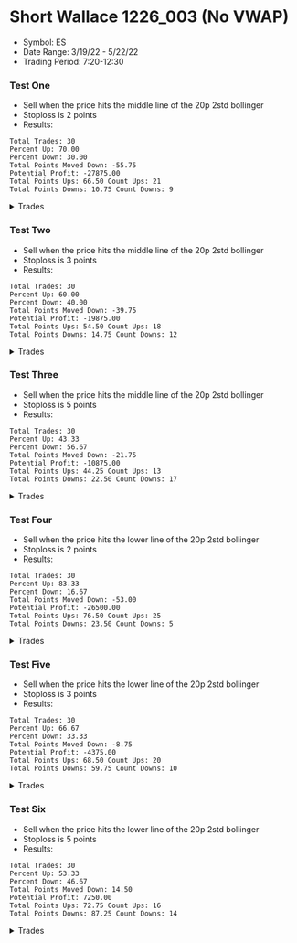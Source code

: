 # Short Wallace 1226_003 (No VWAP)
- Symbol: ES
- Date Range: 3/19/22 - 5/22/22
- Trading Period: 7:20-12:30

### Test One
* Sell when the price hits the middle line of the 20p 2std bollinger
* Stoploss is 2 points
* Results:
```
Total Trades: 30
Percent Up: 70.00
Percent Down: 30.00
Total Points Moved Down: -55.75
Potential Profit: -27875.00
Total Points Ups: 66.50 Count Ups: 21
Total Points Downs: 10.75 Count Downs: 9
```

<details><summary>Trades</summary>

<code>In: 2022-03-21 07:44:00		Out: 2022-03-21 07:46:35		Total Move Down: -4.00</code> <br />
<code>In: 2022-03-22 07:23:00		Out: 2022-03-22 07:25:00		Total Move Down: -2.25</code> <br />
<code>In: 2022-03-23 08:24:00		Out: 2022-03-23 08:26:40		Total Move Down: -3.75</code> <br />
<code>In: 2022-03-23 11:52:00		Out: 2022-03-23 11:55:55		Total Move Down: 1.75</code> <br />
<code>In: 2022-03-25 11:34:00		Out: 2022-03-25 11:35:15		Total Move Down: 1.25</code> <br />
<code>In: 2022-03-29 08:52:00		Out: 2022-03-29 08:51:10		Total Move Down: -2.00</code> <br />
<code>In: 2022-03-29 08:53:00		Out: 2022-03-29 08:56:20		Total Move Down: 0.75</code> <br />
<code>In: 2022-03-31 07:38:00		Out: 2022-03-31 07:37:10		Total Move Down: -2.50</code> <br />
<code>In: 2022-03-31 07:39:00		Out: 2022-03-31 07:41:50		Total Move Down: 1.75</code> <br />
<code>In: 2022-03-31 10:54:00		Out: 2022-03-31 10:58:25		Total Move Down: 1.75</code> <br />
<code>In: 2022-03-31 12:05:00		Out: 2022-03-31 12:04:10		Total Move Down: -1.75</code> <br />
<code>In: 2022-04-04 11:57:00		Out: 2022-04-04 11:59:55		Total Move Down: 0.50</code> <br />
<code>In: 2022-04-05 07:56:00		Out: 2022-04-05 08:04:00		Total Move Down: 1.75</code> <br />
<code>In: 2022-04-07 09:13:00		Out: 2022-04-07 09:12:10		Total Move Down: -2.50</code> <br />
<code>In: 2022-04-08 12:20:00		Out: 2022-04-08 12:20:05		Total Move Down: 0.75</code> <br />
<code>In: 2022-04-13 10:15:00		Out: 2022-04-13 10:24:05		Total Move Down: -3.00</code> <br />
<code>In: 2022-04-19 08:18:00		Out: 2022-04-19 08:18:15		Total Move Down: 0.50</code> <br />
<code>In: 2022-04-19 08:27:00		Out: 2022-04-19 08:29:10		Total Move Down: -2.00</code> <br />
<code>In: 2022-04-26 10:02:00		Out: 2022-04-26 10:01:10		Total Move Down: -2.25</code> <br />
<code>In: 2022-04-27 09:46:00		Out: 2022-04-27 09:45:10		Total Move Down: -4.50</code> <br />
<code>In: 2022-05-03 11:39:00		Out: 2022-05-03 11:38:10		Total Move Down: -5.00</code> <br />
<code>In: 2022-05-09 10:33:00		Out: 2022-05-09 10:32:10		Total Move Down: -4.25</code> <br />
<code>In: 2022-05-10 11:47:00		Out: 2022-05-10 11:46:10		Total Move Down: -3.25</code> <br />
<code>In: 2022-05-11 11:47:00		Out: 2022-05-11 11:46:10		Total Move Down: -6.00</code> <br />
<code>In: 2022-05-16 08:42:00		Out: 2022-05-16 08:41:10		Total Move Down: -4.25</code> <br />
<code>In: 2022-05-17 09:49:00		Out: 2022-05-17 09:49:20		Total Move Down: -2.25</code> <br />
<code>In: 2022-05-19 11:41:00		Out: 2022-05-19 11:40:10		Total Move Down: -0.50</code> <br />
<code>In: 2022-05-24 09:18:00		Out: 2022-05-24 09:17:10		Total Move Down: -5.50</code> <br />
<code>In: 2022-05-24 10:00:00		Out: 2022-05-24 09:59:10		Total Move Down: -3.00</code> <br />
<code>In: 2022-05-24 11:15:00		Out: 2022-05-24 11:14:10		Total Move Down: -2.00</code> <br />


</details>

### Test Two
* Sell when the price hits the middle line of the 20p 2std bollinger
* Stoploss is 3 points
* Results:
```
Total Trades: 30
Percent Up: 60.00
Percent Down: 40.00
Total Points Moved Down: -39.75
Potential Profit: -19875.00
Total Points Ups: 54.50 Count Ups: 18
Total Points Downs: 14.75 Count Downs: 12
```

<details><summary>Trades</summary>

<code>In: 2022-03-21 07:44:00		Out: 2022-03-21 07:47:15		Total Move Down: -5.25</code> <br />
<code>In: 2022-03-22 07:23:00		Out: 2022-03-22 07:25:55		Total Move Down: -3.50</code> <br />
<code>In: 2022-03-23 08:24:00		Out: 2022-03-23 08:31:50		Total Move Down: -0.25</code> <br />
<code>In: 2022-03-23 11:52:00		Out: 2022-03-23 11:55:55		Total Move Down: 1.75</code> <br />
<code>In: 2022-03-25 11:34:00		Out: 2022-03-25 11:35:15		Total Move Down: 1.25</code> <br />
<code>In: 2022-03-29 08:52:00		Out: 2022-03-29 08:51:25		Total Move Down: -2.00</code> <br />
<code>In: 2022-03-29 08:53:00		Out: 2022-03-29 08:56:20		Total Move Down: 0.75</code> <br />
<code>In: 2022-03-31 07:38:00		Out: 2022-03-31 07:37:10		Total Move Down: -2.50</code> <br />
<code>In: 2022-03-31 07:39:00		Out: 2022-03-31 07:41:50		Total Move Down: 1.75</code> <br />
<code>In: 2022-03-31 10:54:00		Out: 2022-03-31 10:58:25		Total Move Down: 1.75</code> <br />
<code>In: 2022-03-31 12:05:00		Out: 2022-03-31 12:04:10		Total Move Down: -1.75</code> <br />
<code>In: 2022-04-04 11:57:00		Out: 2022-04-04 11:59:55		Total Move Down: 0.50</code> <br />
<code>In: 2022-04-05 07:56:00		Out: 2022-04-05 08:04:00		Total Move Down: 1.75</code> <br />
<code>In: 2022-04-07 09:13:00		Out: 2022-04-07 09:17:05		Total Move Down: 0.75</code> <br />
<code>In: 2022-04-08 12:20:00		Out: 2022-04-08 12:20:05		Total Move Down: 0.75</code> <br />
<code>In: 2022-04-13 10:15:00		Out: 2022-04-13 10:25:20		Total Move Down: -0.00</code> <br />
<code>In: 2022-04-19 08:18:00		Out: 2022-04-19 08:18:15		Total Move Down: 0.50</code> <br />
<code>In: 2022-04-19 08:27:00		Out: 2022-04-19 08:30:15		Total Move Down: -3.25</code> <br />
<code>In: 2022-04-26 10:02:00		Out: 2022-04-26 10:01:10		Total Move Down: -2.25</code> <br />
<code>In: 2022-04-27 09:46:00		Out: 2022-04-27 09:46:05		Total Move Down: 1.50</code> <br />
<code>In: 2022-05-03 11:39:00		Out: 2022-05-03 11:38:10		Total Move Down: -5.00</code> <br />
<code>In: 2022-05-09 10:33:00		Out: 2022-05-09 10:32:10		Total Move Down: -4.25</code> <br />
<code>In: 2022-05-10 11:47:00		Out: 2022-05-10 11:46:10		Total Move Down: -3.25</code> <br />
<code>In: 2022-05-11 11:47:00		Out: 2022-05-11 11:46:10		Total Move Down: -6.00</code> <br />
<code>In: 2022-05-16 08:42:00		Out: 2022-05-16 08:41:10		Total Move Down: -4.25</code> <br />
<code>In: 2022-05-17 09:49:00		Out: 2022-05-17 09:51:15		Total Move Down: 1.75</code> <br />
<code>In: 2022-05-19 11:41:00		Out: 2022-05-19 11:40:10		Total Move Down: -0.50</code> <br />
<code>In: 2022-05-24 09:18:00		Out: 2022-05-24 09:17:10		Total Move Down: -5.50</code> <br />
<code>In: 2022-05-24 10:00:00		Out: 2022-05-24 09:59:10		Total Move Down: -3.00</code> <br />
<code>In: 2022-05-24 11:15:00		Out: 2022-05-24 11:14:10		Total Move Down: -2.00</code> <br />


</details>

### Test Three
* Sell when the price hits the middle line of the 20p 2std bollinger
* Stoploss is 5 points
* Results:
```
Total Trades: 30
Percent Up: 43.33
Percent Down: 56.67
Total Points Moved Down: -21.75
Potential Profit: -10875.00
Total Points Ups: 44.25 Count Ups: 13
Total Points Downs: 22.50 Count Downs: 17
```

<details><summary>Trades</summary>

<code>In: 2022-03-21 07:44:00		Out: 2022-03-21 07:50:10		Total Move Down: -7.00</code> <br />
<code>In: 2022-03-22 07:23:00		Out: 2022-03-22 07:26:35		Total Move Down: -5.25</code> <br />
<code>In: 2022-03-23 08:24:00		Out: 2022-03-23 08:31:50		Total Move Down: -0.25</code> <br />
<code>In: 2022-03-23 11:52:00		Out: 2022-03-23 11:55:55		Total Move Down: 1.75</code> <br />
<code>In: 2022-03-25 11:34:00		Out: 2022-03-25 11:35:15		Total Move Down: 1.25</code> <br />
<code>In: 2022-03-29 08:52:00		Out: 2022-03-29 08:56:20		Total Move Down: 1.50</code> <br />
<code>In: 2022-03-29 08:53:00		Out: 2022-03-29 08:56:20		Total Move Down: 0.75</code> <br />
<code>In: 2022-03-31 07:38:00		Out: 2022-03-31 07:41:50		Total Move Down: 2.50</code> <br />
<code>In: 2022-03-31 07:39:00		Out: 2022-03-31 07:41:50		Total Move Down: 1.75</code> <br />
<code>In: 2022-03-31 10:54:00		Out: 2022-03-31 10:58:25		Total Move Down: 1.75</code> <br />
<code>In: 2022-03-31 12:05:00		Out: 2022-03-31 12:11:20		Total Move Down: 2.50</code> <br />
<code>In: 2022-04-04 11:57:00		Out: 2022-04-04 11:59:55		Total Move Down: 0.50</code> <br />
<code>In: 2022-04-05 07:56:00		Out: 2022-04-05 08:04:00		Total Move Down: 1.75</code> <br />
<code>In: 2022-04-07 09:13:00		Out: 2022-04-07 09:17:05		Total Move Down: 0.75</code> <br />
<code>In: 2022-04-08 12:20:00		Out: 2022-04-08 12:20:05		Total Move Down: 0.75</code> <br />
<code>In: 2022-04-13 10:15:00		Out: 2022-04-13 10:25:20		Total Move Down: -0.00</code> <br />
<code>In: 2022-04-19 08:18:00		Out: 2022-04-19 08:18:15		Total Move Down: 0.50</code> <br />
<code>In: 2022-04-19 08:27:00		Out: 2022-04-19 08:32:20		Total Move Down: 0.50</code> <br />
<code>In: 2022-04-26 10:02:00		Out: 2022-04-26 10:01:10		Total Move Down: -2.25</code> <br />
<code>In: 2022-04-27 09:46:00		Out: 2022-04-27 09:46:05		Total Move Down: 1.50</code> <br />
<code>In: 2022-05-03 11:39:00		Out: 2022-05-03 11:38:10		Total Move Down: -5.00</code> <br />
<code>In: 2022-05-09 10:33:00		Out: 2022-05-09 10:32:10		Total Move Down: -4.25</code> <br />
<code>In: 2022-05-10 11:47:00		Out: 2022-05-10 11:46:10		Total Move Down: -3.25</code> <br />
<code>In: 2022-05-11 11:47:00		Out: 2022-05-11 11:46:10		Total Move Down: -6.00</code> <br />
<code>In: 2022-05-16 08:42:00		Out: 2022-05-16 08:42:25		Total Move Down: 0.75</code> <br />
<code>In: 2022-05-17 09:49:00		Out: 2022-05-17 09:51:15		Total Move Down: 1.75</code> <br />
<code>In: 2022-05-19 11:41:00		Out: 2022-05-19 11:40:10		Total Move Down: -0.50</code> <br />
<code>In: 2022-05-24 09:18:00		Out: 2022-05-24 09:17:10		Total Move Down: -5.50</code> <br />
<code>In: 2022-05-24 10:00:00		Out: 2022-05-24 09:59:10		Total Move Down: -3.00</code> <br />
<code>In: 2022-05-24 11:15:00		Out: 2022-05-24 11:14:10		Total Move Down: -2.00</code> <br />


</details>

### Test Four
* Sell when the price hits the lower line of the 20p 2std bollinger
* Stoploss is 2 points
* Results:
```
Total Trades: 30
Percent Up: 83.33
Percent Down: 16.67
Total Points Moved Down: -53.00
Potential Profit: -26500.00
Total Points Ups: 76.50 Count Ups: 25
Total Points Downs: 23.50 Count Downs: 5
```

<details><summary>Trades</summary>

<code>In: 2022-03-21 07:44:00		Out: 2022-03-21 07:46:35		Total Move Down: -4.00</code> <br />
<code>In: 2022-03-22 07:23:00		Out: 2022-03-22 07:25:00		Total Move Down: -2.25</code> <br />
<code>In: 2022-03-23 08:24:00		Out: 2022-03-23 08:26:40		Total Move Down: -3.75</code> <br />
<code>In: 2022-03-23 11:52:00		Out: 2022-03-23 11:57:25		Total Move Down: 6.00</code> <br />
<code>In: 2022-03-25 11:34:00		Out: 2022-03-25 11:47:10		Total Move Down: -2.25</code> <br />
<code>In: 2022-03-29 08:52:00		Out: 2022-03-29 08:51:10		Total Move Down: -2.00</code> <br />
<code>In: 2022-03-29 08:53:00		Out: 2022-03-29 09:01:45		Total Move Down: 4.25</code> <br />
<code>In: 2022-03-31 07:38:00		Out: 2022-03-31 07:37:10		Total Move Down: -2.50</code> <br />
<code>In: 2022-03-31 07:39:00		Out: 2022-03-31 07:43:10		Total Move Down: -2.25</code> <br />
<code>In: 2022-03-31 10:54:00		Out: 2022-03-31 11:00:30		Total Move Down: 5.75</code> <br />
<code>In: 2022-03-31 12:05:00		Out: 2022-03-31 12:04:10		Total Move Down: -1.75</code> <br />
<code>In: 2022-04-04 11:57:00		Out: 2022-04-04 12:03:50		Total Move Down: 2.25</code> <br />
<code>In: 2022-04-05 07:56:00		Out: 2022-04-05 08:10:30		Total Move Down: 5.25</code> <br />
<code>In: 2022-04-07 09:13:00		Out: 2022-04-07 09:12:10		Total Move Down: -2.50</code> <br />
<code>In: 2022-04-08 12:20:00		Out: 2022-04-08 12:30:05		Total Move Down: -3.75</code> <br />
<code>In: 2022-04-13 10:15:00		Out: 2022-04-13 10:24:05		Total Move Down: -3.00</code> <br />
<code>In: 2022-04-19 08:18:00		Out: 2022-04-19 08:22:15		Total Move Down: -1.75</code> <br />
<code>In: 2022-04-19 08:27:00		Out: 2022-04-19 08:29:10		Total Move Down: -2.00</code> <br />
<code>In: 2022-04-26 10:02:00		Out: 2022-04-26 10:01:10		Total Move Down: -2.25</code> <br />
<code>In: 2022-04-27 09:46:00		Out: 2022-04-27 09:45:10		Total Move Down: -4.50</code> <br />
<code>In: 2022-05-03 11:39:00		Out: 2022-05-03 11:38:10		Total Move Down: -5.00</code> <br />
<code>In: 2022-05-09 10:33:00		Out: 2022-05-09 10:32:10		Total Move Down: -4.25</code> <br />
<code>In: 2022-05-10 11:47:00		Out: 2022-05-10 11:46:10		Total Move Down: -3.25</code> <br />
<code>In: 2022-05-11 11:47:00		Out: 2022-05-11 11:46:10		Total Move Down: -6.00</code> <br />
<code>In: 2022-05-16 08:42:00		Out: 2022-05-16 08:41:10		Total Move Down: -4.25</code> <br />
<code>In: 2022-05-17 09:49:00		Out: 2022-05-17 09:49:20		Total Move Down: -2.25</code> <br />
<code>In: 2022-05-19 11:41:00		Out: 2022-05-19 11:40:10		Total Move Down: -0.50</code> <br />
<code>In: 2022-05-24 09:18:00		Out: 2022-05-24 09:17:10		Total Move Down: -5.50</code> <br />
<code>In: 2022-05-24 10:00:00		Out: 2022-05-24 09:59:10		Total Move Down: -3.00</code> <br />
<code>In: 2022-05-24 11:15:00		Out: 2022-05-24 11:14:10		Total Move Down: -2.00</code> <br />


</details>

### Test Five
* Sell when the price hits the lower line of the 20p 2std bollinger
* Stoploss is 3 points
* Results:
```
Total Trades: 30
Percent Up: 66.67
Percent Down: 33.33
Total Points Moved Down: -8.75
Potential Profit: -4375.00
Total Points Ups: 68.50 Count Ups: 20
Total Points Downs: 59.75 Count Downs: 10
```

<details><summary>Trades</summary>

<code>In: 2022-03-21 07:44:00		Out: 2022-03-21 07:47:15		Total Move Down: -5.25</code> <br />
<code>In: 2022-03-22 07:23:00		Out: 2022-03-22 07:25:55		Total Move Down: -3.50</code> <br />
<code>In: 2022-03-23 08:24:00		Out: 2022-03-23 08:43:00		Total Move Down: 2.75</code> <br />
<code>In: 2022-03-23 11:52:00		Out: 2022-03-23 11:57:25		Total Move Down: 6.00</code> <br />
<code>In: 2022-03-25 11:34:00		Out: 2022-03-25 11:53:50		Total Move Down: -3.25</code> <br />
<code>In: 2022-03-29 08:52:00		Out: 2022-03-29 08:51:25		Total Move Down: -2.00</code> <br />
<code>In: 2022-03-29 08:53:00		Out: 2022-03-29 09:01:45		Total Move Down: 4.25</code> <br />
<code>In: 2022-03-31 07:38:00		Out: 2022-03-31 07:37:10		Total Move Down: -2.50</code> <br />
<code>In: 2022-03-31 07:39:00		Out: 2022-03-31 07:46:05		Total Move Down: -4.00</code> <br />
<code>In: 2022-03-31 10:54:00		Out: 2022-03-31 11:00:30		Total Move Down: 5.75</code> <br />
<code>In: 2022-03-31 12:05:00		Out: 2022-03-31 12:04:10		Total Move Down: -1.75</code> <br />
<code>In: 2022-04-04 11:57:00		Out: 2022-04-04 12:03:50		Total Move Down: 2.25</code> <br />
<code>In: 2022-04-05 07:56:00		Out: 2022-04-05 08:10:30		Total Move Down: 5.25</code> <br />
<code>In: 2022-04-07 09:13:00		Out: 2022-04-07 09:28:45		Total Move Down: 4.50</code> <br />
<code>In: 2022-04-08 12:20:00		Out: 2022-04-08 12:31:05		Total Move Down: -4.50</code> <br />
<code>In: 2022-04-13 10:15:00		Out: 2022-04-13 10:36:15		Total Move Down: 8.25</code> <br />
<code>In: 2022-04-19 08:18:00		Out: 2022-04-19 08:23:40		Total Move Down: -2.50</code> <br />
<code>In: 2022-04-19 08:27:00		Out: 2022-04-19 08:30:15		Total Move Down: -3.25</code> <br />
<code>In: 2022-04-26 10:02:00		Out: 2022-04-26 10:01:10		Total Move Down: -2.25</code> <br />
<code>In: 2022-04-27 09:46:00		Out: 2022-04-27 10:01:20		Total Move Down: 13.75</code> <br />
<code>In: 2022-05-03 11:39:00		Out: 2022-05-03 11:38:10		Total Move Down: -5.00</code> <br />
<code>In: 2022-05-09 10:33:00		Out: 2022-05-09 10:32:10		Total Move Down: -4.25</code> <br />
<code>In: 2022-05-10 11:47:00		Out: 2022-05-10 11:46:10		Total Move Down: -3.25</code> <br />
<code>In: 2022-05-11 11:47:00		Out: 2022-05-11 11:46:10		Total Move Down: -6.00</code> <br />
<code>In: 2022-05-16 08:42:00		Out: 2022-05-16 08:41:10		Total Move Down: -4.25</code> <br />
<code>In: 2022-05-17 09:49:00		Out: 2022-05-17 10:01:55		Total Move Down: 7.00</code> <br />
<code>In: 2022-05-19 11:41:00		Out: 2022-05-19 11:40:10		Total Move Down: -0.50</code> <br />
<code>In: 2022-05-24 09:18:00		Out: 2022-05-24 09:17:10		Total Move Down: -5.50</code> <br />
<code>In: 2022-05-24 10:00:00		Out: 2022-05-24 09:59:10		Total Move Down: -3.00</code> <br />
<code>In: 2022-05-24 11:15:00		Out: 2022-05-24 11:14:10		Total Move Down: -2.00</code> <br />


</details>

### Test Six
* Sell when the price hits the lower line of the 20p 2std bollinger
* Stoploss is 5 points
* Results:
```
Total Trades: 30
Percent Up: 53.33
Percent Down: 46.67
Total Points Moved Down: 14.50
Potential Profit: 7250.00
Total Points Ups: 72.75 Count Ups: 16
Total Points Downs: 87.25 Count Downs: 14
```

<details><summary>Trades</summary>

<code>In: 2022-03-21 07:44:00		Out: 2022-03-21 07:50:10		Total Move Down: -7.00</code> <br />
<code>In: 2022-03-22 07:23:00		Out: 2022-03-22 07:26:35		Total Move Down: -5.25</code> <br />
<code>In: 2022-03-23 08:24:00		Out: 2022-03-23 08:43:00		Total Move Down: 2.75</code> <br />
<code>In: 2022-03-23 11:52:00		Out: 2022-03-23 11:57:25		Total Move Down: 6.00</code> <br />
<code>In: 2022-03-25 11:34:00		Out: 2022-03-25 12:02:00		Total Move Down: 5.25</code> <br />
<code>In: 2022-03-29 08:52:00		Out: 2022-03-29 09:01:45		Total Move Down: 5.00</code> <br />
<code>In: 2022-03-29 08:53:00		Out: 2022-03-29 09:01:45		Total Move Down: 4.25</code> <br />
<code>In: 2022-03-31 07:38:00		Out: 2022-03-31 07:46:45		Total Move Down: -5.75</code> <br />
<code>In: 2022-03-31 07:39:00		Out: 2022-03-31 07:46:45		Total Move Down: -6.50</code> <br />
<code>In: 2022-03-31 10:54:00		Out: 2022-03-31 11:00:30		Total Move Down: 5.75</code> <br />
<code>In: 2022-03-31 12:05:00		Out: 2022-03-31 12:21:35		Total Move Down: 11.50</code> <br />
<code>In: 2022-04-04 11:57:00		Out: 2022-04-04 12:03:50		Total Move Down: 2.25</code> <br />
<code>In: 2022-04-05 07:56:00		Out: 2022-04-05 08:10:30		Total Move Down: 5.25</code> <br />
<code>In: 2022-04-07 09:13:00		Out: 2022-04-07 09:28:45		Total Move Down: 4.50</code> <br />
<code>In: 2022-04-08 12:20:00		Out: 2022-04-08 12:35:25		Total Move Down: 5.75</code> <br />
<code>In: 2022-04-13 10:15:00		Out: 2022-04-13 10:36:15		Total Move Down: 8.25</code> <br />
<code>In: 2022-04-19 08:18:00		Out: 2022-04-19 08:24:15		Total Move Down: -4.50</code> <br />
<code>In: 2022-04-19 08:27:00		Out: 2022-04-19 08:51:15		Total Move Down: -5.75</code> <br />
<code>In: 2022-04-26 10:02:00		Out: 2022-04-26 10:01:10		Total Move Down: -2.25</code> <br />
<code>In: 2022-04-27 09:46:00		Out: 2022-04-27 10:01:20		Total Move Down: 13.75</code> <br />
<code>In: 2022-05-03 11:39:00		Out: 2022-05-03 11:38:10		Total Move Down: -5.00</code> <br />
<code>In: 2022-05-09 10:33:00		Out: 2022-05-09 10:32:10		Total Move Down: -4.25</code> <br />
<code>In: 2022-05-10 11:47:00		Out: 2022-05-10 11:46:10		Total Move Down: -3.25</code> <br />
<code>In: 2022-05-11 11:47:00		Out: 2022-05-11 11:46:10		Total Move Down: -6.00</code> <br />
<code>In: 2022-05-16 08:42:00		Out: 2022-05-16 08:44:35		Total Move Down: -6.25</code> <br />
<code>In: 2022-05-17 09:49:00		Out: 2022-05-17 10:01:55		Total Move Down: 7.00</code> <br />
<code>In: 2022-05-19 11:41:00		Out: 2022-05-19 11:40:10		Total Move Down: -0.50</code> <br />
<code>In: 2022-05-24 09:18:00		Out: 2022-05-24 09:17:10		Total Move Down: -5.50</code> <br />
<code>In: 2022-05-24 10:00:00		Out: 2022-05-24 09:59:10		Total Move Down: -3.00</code> <br />
<code>In: 2022-05-24 11:15:00		Out: 2022-05-24 11:14:10		Total Move Down: -2.00</code> <br />


</details>
